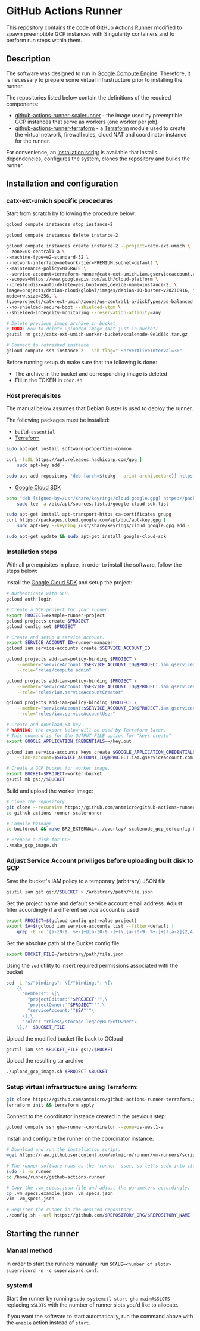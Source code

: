 # GitHub Actions Runner

This repository contains the code of [GitHub Actions Runner](https://github.com/actions/runner.git) modified to spawn preemptible GCP instances with Singularity containers and to perform run steps within them.

## Description

The software was designed to run in [Google Compute Engine](https://cloud.google.com/compute).
Therefore, it is necessary to prepare some virtual infrastructure prior to installing the runner.

The repositories listed below contain the definitions of the required components:

* [github-actions-runner-scalerunner](https://github.com/antmicro/github-actions-runner-scalerunner) - the image used by preemptible GCP instances that serve as workers (one worker per job).
* [github-actions-runner-terraform](https://github.com/antmicro/github-actions-runner-terraform) - a [Terraform](https://www.terraform.io/) module used to create the virtual network, firewall rules, cloud NAT and coordinator instance for the runner.

For convenience, an [installation script](https://raw.githubusercontent.com/antmicro/runner/vm-runners/scripts/install.sh) is available that installs dependencies, configures the system, clones the repository and builds the runner.


## Installation and configuration

### catx-ext-umich specific procedures

Start from scratch by following the procedure below:

``` bash
gcloud compute instances stop instance-2

gcloud compute instances delete instance-2

gcloud compute instances create instance-2 --project=catx-ext-umich \
--zone=us-central1-a \
--machine-type=e2-standard-32 \
--network-interface=network-tier=PREMIUM,subnet=default \
--maintenance-policy=MIGRATE \
--service-account=terraform-runner@catx-ext-umich.iam.gserviceaccount.com \
--scopes=https://www.googleapis.com/auth/cloud-platform \
--create-disk=auto-delete=yes,boot=yes,device-name=instance-2, \
image=projects/debian-cloud/global/images/debian-10-buster-v20210916, \
mode=rw,size=256, \
type=projects/catx-ext-umich/zones/us-central1-a/diskTypes/pd-balanced \
--no-shielded-secure-boot --shielded-vtpm \
--shielded-integrity-monitoring --reservation-affinity=any

# Delete previous image archive in bucket
# TODO: How to delete uploaded image (Not just in bucket)
gsutil rm gs://catx-ext-umich-worker-bucket/scalenode-9e1d63d.tar.gz

# Connect to refreshed instance
gcloud compute ssh instance-2 --ssh-flag="-ServerAliveInterval=30"
```

Before running setup.sh make sure that the following is done:
- The archive in the bucket and corresponding image is deleted
- Fill in the TOKEN in `coor.sh`


### Host prerequisites

The manual below assumes that Debian Buster is used to deploy the runner.

The following packages must be installed:

* `build-essential`
* [Terraform](https://www.terraform.io/docs/cli/install/apt.html)
```bash
sudo apt-get install software-properties-common

curl -fsSL https://apt.releases.hashicorp.com/gpg | 
    sudo apt-key add -

sudo apt-add-repository "deb [arch=$(dpkg --print-architecture)] https://apt.releases.hashicorp.com $(lsb_release -cs) main"
```
* [Google Cloud SDK](https://cloud.google.com/sdk/docs/install#deb)
```bash
echo "deb [signed-by=/usr/share/keyrings/cloud.google.gpg] https://packages.cloud.google.com/apt cloud-sdk main" | 
    sudo tee -a /etc/apt/sources.list.d/google-cloud-sdk.list

sudo apt-get install apt-transport-https ca-certificates gnupg
curl https://packages.cloud.google.com/apt/doc/apt-key.gpg | 
    sudo apt-key --keyring /usr/share/keyrings/cloud.google.gpg add -

sudo apt-get update && sudo apt-get install google-cloud-sdk
```

### Installation steps

With all prerequisites in place, in order to install the software, follow the steps below:

Install the [Google Cloud SDK](https://cloud.google.com/sdk/docs/install#deb) and setup the project:

```bash
# Authenticate with GCP.
gcloud auth login

# Create a GCP project for your runner.
export PROJECT=example-runner-project
gcloud projects create $PROJECT
gcloud config set $PROJECT

# Create and setup a service account.
export SERVICE_ACCOUNT_ID=runner-manager
gcloud iam service-accounts create $SERVICE_ACCOUNT_ID

gcloud projects add-iam-policy-binding $PROJECT \
    --member="serviceAccount:$SERVICE_ACCOUNT_ID@$PROJECT.iam.gserviceaccount.com" \
    --role="roles/compute.admin"

gcloud projects add-iam-policy-binding $PROJECT \
    --member="serviceAccount:$SERVICE_ACCOUNT_ID@$PROJECT.iam.gserviceaccount.com" \
    --role="roles/iam.serviceAccountCreator"

gcloud projects add-iam-policy-binding $PROJECT \
    --member="serviceAccount:$SERVICE_ACCOUNT_ID@$PROJECT.iam.gserviceaccount.com" \
    --role="roles/iam.serviceAccountUser"

# Create and download SA key.
# WARNING: the export below will be used by Terraform later.
# This command is for the OUTPUT_FILE option for "keys create"
export GOOGLE_APPLICATION_CREDENTIALS=~/key.out

gcloud iam service-accounts keys create $GOOGLE_APPLICATION_CREDENTIALS \
    --iam-account=$SERVICE_ACCOUNT_ID@$PROJECT.iam.gserviceaccount.com

# Create a GCP bucket for worker image.
export BUCKET=$PROJECT-worker-bucket
gsutil mb gs://$BUCKET
```

Build and upload the worker image:

```bash
# Clone the repository
git clone --recursive https://github.com/antmicro/github-actions-runner-scalerunner.git
cd github-actions-runner-scalerunner

# Compile bzImage
cd buildroot && make BR2_EXTERNAL=../overlay/ scalenode_gcp_defconfig && make

# Prepare a disk for GCP
./make_gcp_image.sh
```

### Adjust Service Account priviliges before uploading built disk to GCP

Save the bucket's IAM policy to a temporary (arbitrary) JSON file
```bash
gsutil iam get gs://$BUCKET > /arbitrary/path/file.json
```
Get the project name and default service account email address. Adjust filter accordingly if a different service account is used
```bash
export PROJECT=$(gcloud config get-value project)
export SA=$(gcloud iam service-accounts list --filter=default | 
    grep -E -o '[a-z0-9._%+-]+@[a-z0-9.-]+(\.[a-z0-9._%+-]+)?[a-z]{2,4}')
```
Get the absolute path of the Bucket config file
```bash
export BUCKET_FILE=/arbitrary/path/file.json
```
Using the `sed` utility to insert required permissions associated with the bucket
```bash
sed -i 's/"bindings": \[/"bindings": \[\
    {\
      "members": \[\
        "projectEditor:'"$PROJECT"'",\
        "projectOwner:'"$PROJECT"'",\
        "serviceAccount:'"$SA"'"\
      \],\
      "role": "roles\/storage.legacyBucketOwner"\
    \},/' $BUCKET_FILE
```
Upload the modified bucket file back to GCloud
```bash
gsutil iam set $BUCKET_FILE gs://$BUCKET
```
Upload the resulting tar archive

```bash
./upload_gcp_image.sh $PROJECT $BUCKET
```

### Setup virtual infrastructure using Terraform:
```bash
git clone https://github.com/antmicro/github-actions-runner-terraform.git
terraform init && terraform apply
```

Connect to the coordinator instance created in the previous step:

```bash
gcloud compute ssh gha-runner-coordinator --zone=us-west1-a
```

Install and configure the runner on the coordinator instance:

```bash
# Download and run the installation script.
wget https://raw.githubusercontent.com/antmicro/runner/vm-runners/scripts/install.sh | bash

# The runner software runs as the 'runner' user, so let's sudo into it.
sudo -i -u runner
cd /home/runner/github-actions-runner

# Copy the .vm_specs.json file and adjust the parameters accordingly.
cp .vm_specs.example.json .vm_specs.json
vim .vm_specs.json

# Register the runner in the desired repository.
./config.sh --url https://github.com/$REPOSITORY_ORG/$REPOSITORY_NAME --token $TOKEN --num $SLOTS
```

## Starting the runner

### Manual method

In order to start the runners manually, run `SCALE=<number of slots> supervisord -n -c supervisord.conf`.

### systemd

Start the runner by running `sudo systemctl start gha-main@$SLOTS` replacing `$SLOTS` with the number of runner slots you'd like to allocate.

If you want the software to start automatically, run the command above with the `enable` action instead of `start`.
